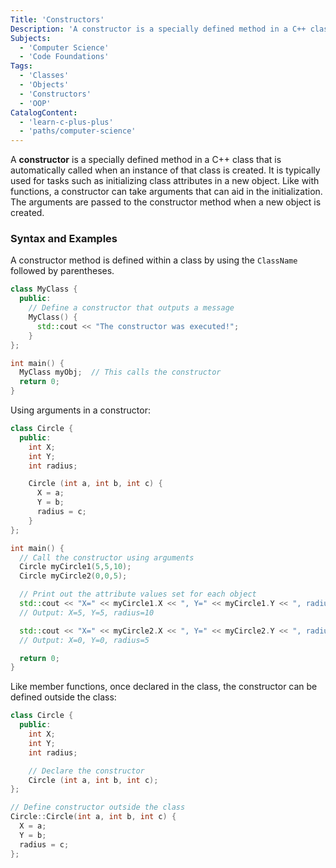 ```yaml
---
Title: 'Constructors'
Description: 'A constructor is a specially defined method in a C++ class that is automatically called when an instance of that class is created.'
Subjects:
  - 'Computer Science'
  - 'Code Foundations'
Tags:
  - 'Classes'
  - 'Objects'
  - 'Constructors'
  - 'OOP'
CatalogContent:
  - 'learn-c-plus-plus'
  - 'paths/computer-science'
---
```


A **constructor** is a specially defined method in a C++ class that is automatically called when an instance of that class is created. It is typically used for tasks such as initializing class attributes in a new object. Like with functions, a constructor can take arguments that can aid in the initialization. The arguments are passed to the constructor method when a new object is created.

### Syntax and Examples

A constructor method is defined within a class by using the `ClassName` followed by parentheses.

```cpp
class MyClass {
  public:
    // Define a constructor that outputs a message
    MyClass() {
      std::cout << "The constructor was executed!";
    }
};

int main() {
  MyClass myObj;  // This calls the constructor
  return 0;
}
```

Using arguments in a constructor:

```cpp
class Circle {
  public:
    int X;
    int Y;
    int radius;

    Circle (int a, int b, int c) {
      X = a;
      Y = b;
      radius = c;
    }
};

int main() {
  // Call the constructor using arguments
  Circle myCircle1(5,5,10);
  Circle myCircle2(0,0,5);

  // Print out the attribute values set for each object
  std::cout << "X=" << myCircle1.X << ", Y=" << myCircle1.Y << ", radius=" << myCircle1.radius << "\n";
  // Output: X=5, Y=5, radius=10

  std::cout << "X=" << myCircle2.X << ", Y=" << myCircle2.Y << ", radius=" << myCircle2.radius << "\n";
  // Output: X=0, Y=0, radius=5

  return 0;
}
```

Like member functions, once declared in the class, the constructor can be defined outside the class:

```cpp
class Circle {
  public:
    int X;
    int Y;
    int radius;

    // Declare the constructor
    Circle (int a, int b, int c);
};

// Define constructor outside the class
Circle::Circle(int a, int b, int c) {
  X = a;
  Y = b;
  radius = c;
};
```
